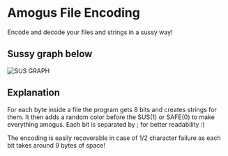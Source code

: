 # Amogus File Encoding

Encode and decode your files and strings in a sussy way!

## Sussy graph below

![SUS GRAPH](https://cdn.discordapp.com/attachments/724547709838819328/889972551558762527/unknown.png)

## Explanation

For each byte inside a file the program gets 8 bits and creates strings for them. It then adds a random color before the SUS(1) or SAFE(0) to make everything amogus.
Each bit is separated by ; for better readability :)

The encoding is easily recoverable in case of 1/2 character failure as each bit takes around 9 bytes of space!
